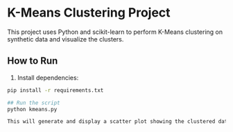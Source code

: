 # K-Means Clustering Project

This project uses Python and scikit-learn to perform K-Means clustering on synthetic data and visualize the clusters.

## How to Run

1. Install dependencies:
```bash
pip install -r requirements.txt

## Run the script
python kmeans.py

This will generate and display a scatter plot showing the clustered data.
